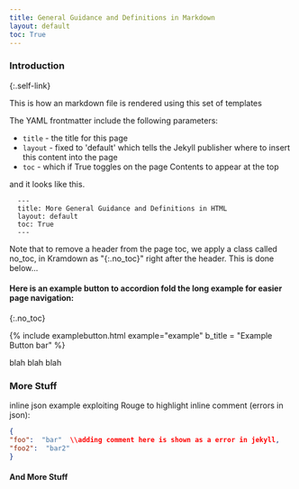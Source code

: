 ```yaml
---
title: General Guidance and Definitions in Markdown
layout: default
toc: True
---
```


### Introduction
{:.self-link}

This is how an markdown file is rendered using this set of templates

The YAML frontmatter include the following parameters:

- `title` -  the title for this page
- `layout` - fixed to 'default' which tells the Jekyll publisher where to insert this content into the page
- `toc` - which if True toggles on the page Contents to appear at the top

and it looks like this.

~~~
  ---
  title: More General Guidance and Definitions in HTML
  layout: default
  toc: True
  ---
~~~

Note that to remove a header from the page toc, we apply a class called no_toc, in Kramdown  as "\{:.no_toc\}" right after the header.  This is done below...

#### Here is an example button to accordion fold the long example for easier page navigation:
{:.no_toc}

{% include examplebutton.html example="example" b_title = "Example Button bar" %}

blah blah blah

### More Stuff

inline json example exploiting Rouge to highlight inline comment (errors in json):

~~~json
{
"foo":  "bar"  \\adding comment here is shown as a error in jekyll,
"foo2":  "bar2"
}
~~~

#### And More Stuff
